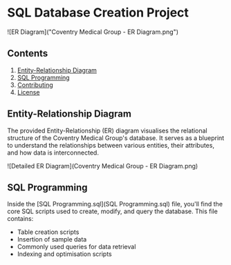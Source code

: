 # SQL Database Creation Project

![ER Diagram]("Coventry Medical Group - ER Diagram.png")

## Contents

1. [Entity-Relationship Diagram](#entity-relationship-diagram)
2. [SQL Programming](#sql-programming)
3. [Contributing](#contributing)
4. [License](#license)

## Entity-Relationship Diagram

The provided Entity-Relationship (ER) diagram visualises the relational structure of the Coventry Medical Group's database. It serves as a blueprint to understand the relationships between various entities, their attributes, and how data is interconnected.

![Detailed ER Diagram](Coventry Medical Group - ER Diagram.png)

## SQL Programming

Inside the [SQL Programming.sql](SQL Programming.sql) file, you'll find the core SQL scripts used to create, modify, and query the database. This file contains:

- Table creation scripts
- Insertion of sample data
- Commonly used queries for data retrieval
- Indexing and optimisation scripts
